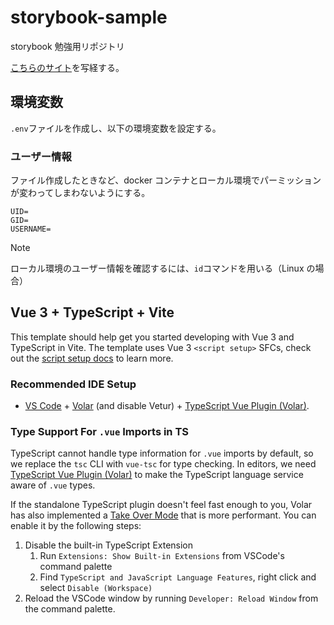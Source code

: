 # storybook-sample

storybook 勉強用リポジトリ

[こちらのサイト](https://zenn.dev/sa2knight/books/storybook-7-with-vue-3/viewer/summary)を写経する。

## 環境変数

`.env`ファイルを作成し、以下の環境変数を設定する。

### ユーザー情報

ファイル作成したときなど、docker コンテナとローカル環境でパーミッションが変わってしまわないようにする。

```env
UID=
GID=
USERNAME=
```

> [!NOTE]
> ローカル環境のユーザー情報を確認するには、`id`コマンドを用いる（Linux の場合）

## Vue 3 + TypeScript + Vite

This template should help get you started developing with Vue 3 and TypeScript in Vite. The template uses Vue 3 `<script setup>` SFCs, check out the [script setup docs](https://v3.vuejs.org/api/sfc-script-setup.html#sfc-script-setup) to learn more.

### Recommended IDE Setup

- [VS Code](https://code.visualstudio.com/) + [Volar](https://marketplace.visualstudio.com/items?itemName=Vue.volar) (and disable Vetur) + [TypeScript Vue Plugin (Volar)](https://marketplace.visualstudio.com/items?itemName=Vue.vscode-typescript-vue-plugin).

### Type Support For `.vue` Imports in TS

TypeScript cannot handle type information for `.vue` imports by default, so we replace the `tsc` CLI with `vue-tsc` for type checking. In editors, we need [TypeScript Vue Plugin (Volar)](https://marketplace.visualstudio.com/items?itemName=Vue.vscode-typescript-vue-plugin) to make the TypeScript language service aware of `.vue` types.

If the standalone TypeScript plugin doesn't feel fast enough to you, Volar has also implemented a [Take Over Mode](https://github.com/johnsoncodehk/volar/discussions/471#discussioncomment-1361669) that is more performant. You can enable it by the following steps:

1. Disable the built-in TypeScript Extension
   1. Run `Extensions: Show Built-in Extensions` from VSCode's command palette
   2. Find `TypeScript and JavaScript Language Features`, right click and select `Disable (Workspace)`
2. Reload the VSCode window by running `Developer: Reload Window` from the command palette.
